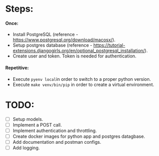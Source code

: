 # Steps:

#### Once:
- Install PostgreSQL (reference - https://www.postgresql.org/download/macosx/).
- Setup postgres database (reference - https://tutorial-extensions.djangogirls.org/en/optional_postgresql_installation/).
- Create user and token. Token is needed for authentication.

#### Repetitive:
- Execute `pyenv local`in order to switch to a proper python version.
- Execute `make venv/bin/pip` in order to create a virtual environment. 

# TODO:
- [ ] Setup models.
- [ ] Implement a POST call.
- [ ] Implement authentication and throttling.
- [ ] Create docker images for python app and postgres datagbase.  
- [ ] Add documentation and postman configs.
- [ ] Add logging.
